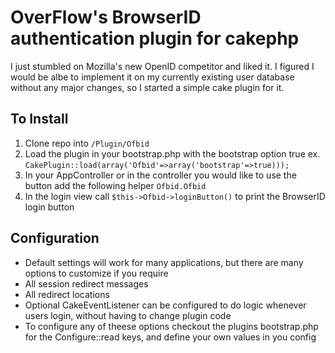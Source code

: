 OverFlow's BrowserID authentication plugin for cakephp
======================================================

  I just stumbled on Mozilla's new OpenID competitor and liked it. I figured I would be albe to implement it on my currently existing user database without any major changes, so I started a simple cake plugin for it.

To Install
----------

  1. Clone repo into `/Plugin/Ofbid`
  2. Load the plugin in your bootstrap.php with the bootstrap option true ex. `CakePlugin::load(array('Ofbid'=>array('bootstrap'=>true)));`
  3. In your AppController or in the controller you would like to use the button add the following helper `Ofbid.Ofbid`
  4. In the login view call `$this->Ofbid->loginButton()` to print the BrowserID login button
  
Configuration
-------------

  * Default settings will work for many applications, but there are many options to customize if you require
  * All session redirect messages
  * All redirect locations
  * Optional CakeEventListener can be configured to do logic whenever users login, without having to change plugin code
  * To configure any of theese options checkout the plugins bootstrap.php for the Configure::read keys, and define your own values in you config